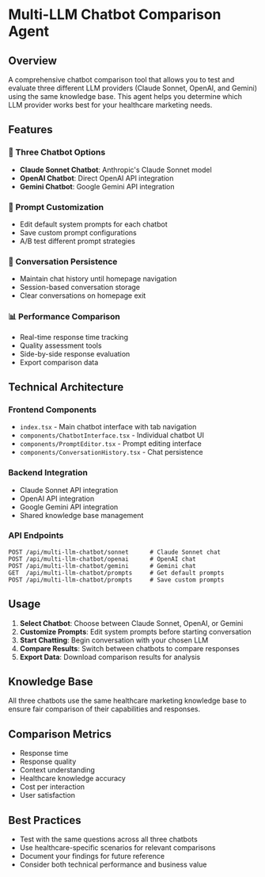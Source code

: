 # Multi-LLM Chatbot Comparison Agent

## Overview
A comprehensive chatbot comparison tool that allows you to test and evaluate three different LLM providers (Claude Sonnet, OpenAI, and Gemini) using the same knowledge base. This agent helps you determine which LLM provider works best for your healthcare marketing needs.

## Features

### 🤖 Three Chatbot Options
- **Claude Sonnet Chatbot**: Anthropic's Claude Sonnet model
- **OpenAI Chatbot**: Direct OpenAI API integration  
- **Gemini Chatbot**: Google Gemini API integration

### 📝 Prompt Customization
- Edit default system prompts for each chatbot
- Save custom prompt configurations
- A/B test different prompt strategies

### 💬 Conversation Persistence
- Maintain chat history until homepage navigation
- Session-based conversation storage
- Clear conversations on homepage exit

### 📊 Performance Comparison
- Real-time response time tracking
- Quality assessment tools
- Side-by-side response evaluation
- Export comparison data

## Technical Architecture

### Frontend Components
- `index.tsx` - Main chatbot interface with tab navigation
- `components/ChatbotInterface.tsx` - Individual chatbot UI
- `components/PromptEditor.tsx` - Prompt editing interface
- `components/ConversationHistory.tsx` - Chat persistence

### Backend Integration
- Claude Sonnet API integration
- OpenAI API integration
- Google Gemini API integration
- Shared knowledge base management

### API Endpoints
```
POST /api/multi-llm-chatbot/sonnet      # Claude Sonnet chat
POST /api/multi-llm-chatbot/openai      # OpenAI chat
POST /api/multi-llm-chatbot/gemini      # Gemini chat
GET  /api/multi-llm-chatbot/prompts     # Get default prompts
POST /api/multi-llm-chatbot/prompts     # Save custom prompts
```

## Usage

1. **Select Chatbot**: Choose between Claude Sonnet, OpenAI, or Gemini
2. **Customize Prompts**: Edit system prompts before starting conversation
3. **Start Chatting**: Begin conversation with your chosen LLM
4. **Compare Results**: Switch between chatbots to compare responses
5. **Export Data**: Download comparison results for analysis

## Knowledge Base
All three chatbots use the same healthcare marketing knowledge base to ensure fair comparison of their capabilities and responses.

## Comparison Metrics
- Response time
- Response quality
- Context understanding
- Healthcare knowledge accuracy
- Cost per interaction
- User satisfaction

## Best Practices
- Test with the same questions across all three chatbots
- Use healthcare-specific scenarios for relevant comparisons
- Document your findings for future reference
- Consider both technical performance and business value
